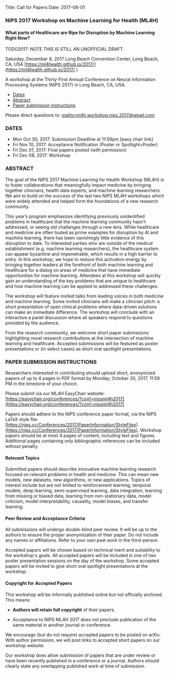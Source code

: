 Title: Call for Papers
Date: 2017-06-01

### NIPS 2017 Workshop on Machine Learning for Health (ML4H)

#### What parts of Healthcare are Ripe for Disruption by Machine Learning Right Now?

TODO2017: NOTE THIS IS STILL AN UNOFFICIAL DRAFT.


Saturday, December 8, 2017
Long Beach Convention Center, Long Beach, CA, USA
[https://ml4health.github.io/2017/](https://ml4health.github.io/2017/
)

A workshop at the Thirty-First Annual Conference on Neural Information Processing Systems (NIPS 2017) in Long Beach, CA, USA.

* [Dates](#dates)
* [Abstract](#abstract)
* [Paper submission instructions](#submission_instructions)

Please direct questions to: <mailto:ml4h.workshop.nips.2017@gmail.com>

### <a id="dates"></a> DATES

* Mon Oct 30, 2017: Submission Deadline at 11:59pm [easy chair link]
* Fri Nov 10, 2017: Acceptance Notification (Poster or Spotlight+Poster)
* Fri Dec 01, 2017: Final papers posted (with permission)
* Fri Dec 08, 2017: Workshop

### <a id="abstract"></a> ABSTRACT

The goal of the NIPS 2017 Machine Learning for Health Workshop (ML4H) is to foster collaborations that meaningfully impact medicine by bringing together clinicians, health data experts, and machine learning researchers. We aim to build on the success of the last two NIPS ML4H workshops which were widely attended and helped form the foundations of a new research community.
                            
This year’s program emphasizes identifying previously unidentified problems in healthcare that the machine learning community hasn't addressed, or seeing old challenges through a new lens. While healthcare and medicine are often touted as prime examples for disruption by AI and machine learning, there has been vanishingly little evidence of this disruption to date. To interested parties who are outside of the medical establishment (e.g. machine learning researchers), the healthcare system can appear byzantine and impenetrable, which results in a high barrier to entry. In this workshop, we hope to reduce this activation energy by bringing together leaders at the forefront of both machine learning and healthcare for a dialog on areas of medicine that have immediate opportunities for machine learning. Attendees at this workshop will quickly gain an understanding of the key problems that are unique to healthcare and how machine learning can be applied to addressed these challenges.

The workshop will feature invited talks from leading voices in both medicine and machine learning. Some invited clinicians will make a *clinician pitch*: a short presentation of open clinical problems where data-driven solutions can make an immediate difference. The workshop will conclude with an interactive a panel discussion where all speakers respond to questions provided by the audience.  

From the research community, we welcome short paper submissions highlighting novel research contributions at the intersection of machine learning and healthcare. Accepted submissions will be featured as poster presentations or (in select cases) as short oral spotlight presentations.


### <a id="submission_instructions"></a> PAPER SUBMISSION INSTRUCTIONS


Researchers interested in contributing should upload short, anonymized papers of up to 4 pages in PDF format by Monday, October 30, 2017, 11:59 PM in the timezone of your choice.

Please submit via our ML4H EasyChair website: [https://easychair.org/conferences/?conf=nipsml4h2017](https://easychair.org/conferences/?conf=nipsml4h2017)

Papers should adhere to the NIPS conference paper format, 
via the NIPS LaTeX style file:
[https://nips.cc/Conferences/2017/PaperInformation/StyleFiles](https://nips.cc/Conferences/2017/PaperInformation/StyleFiles).
Workshop papers should be at most 4 pages of content, including text and figures. Additional pages containing only bibliographic references can be included without penalty.

#### Relevant Topics

Submitted papers should describe innovative machine learning research focused on relevant problems in health and medicine. 
This can mean new models, new datasets, new algorithms, or new applications.
Topics of interest include but are not limited to reinforcement learning, temporal models, deep learning, semi-supervised learning, data integration, learning from missing or biased data, learning from non-stationary data, model criticism, model interpretability, causality, model biases, and transfer learning.

#### Peer Review and Acceptance Criteria

All submissions will undergo double-blind peer review. It will be up to the authors to ensure the proper anonymization of their paper. Do not include any names or affiliations. Refer to your own past work in the third-person.

Accepted papers will be chosen based on technical merit and suitability to the workshop's goals. All accepted papers will be included in one of two poster presentation sessions on the day of the workshop. Some accepted papers will be invited to give short oral spotlight presentations at the workshop.


#### Copyright for Accepted Papers

This workshop will be informally published online but not officially archived. This means:

* **Authors will retain full copyright** of their papers.

* Acceptance to NIPS ML4H 2017 does not preclude publication of the same material in another journal or conference.

We encourage (but do not require) accepted papers to be posted on arXiv. With author permission, we will post links to accepted short papers on our workshop website.

Our workshop does allow submission of papers that are under review or have been recently published in a conference or a journal. Authors should clearly state any overlapping published work at time of submission.

